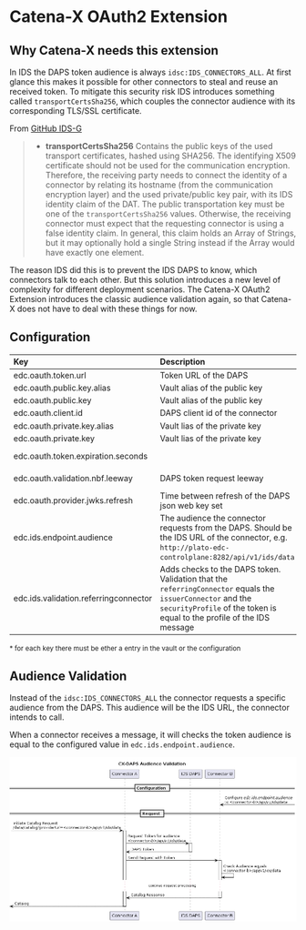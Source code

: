 # Catena-X OAuth2 Extension

## Why Catena-X needs this extension

In IDS the DAPS token audience is always `idsc:IDS_CONNECTORS_ALL`. At first glance this makes it possible for other connectors to steal and reuse an received token. To mitigate this security risk IDS introduces something called `transportCertsSha256`, which couples the connector audience with its corresponding TLS/SSL certificate.

From [GitHub IDS-G](https://github.com/International-Data-Spaces-Association/IDS-G/tree/main/Components/IdentityProvider/DAPS)

> - **transportCertsSha256** Contains the public keys of the used transport certificates, hashed using SHA256. The identifying X509 certificate should not be used for the communication encryption. Therefore, the receiving party needs to connect the identity of a connector by relating its hostname (from the communication encryption layer) and the used private/public key pair, with its IDS identity claim of the DAT. The public transportation key must be one of the `transportCertsSha256` values. Otherwise, the receiving connector must expect that the requesting connector is using a false identity claim. In general, this claim holds an Array of Strings, but it may optionally hold a single String instead if the Array would have exactly one element.

The reason IDS did this is to prevent the IDS DAPS to know, which connectors talk to each other. But this solution introduces a new level of complexity for different deployment scenarios. The Catena-X OAuth2 Extension introduces the classic audience validation again, so that Catena-X does not have to deal with these things for now.

## Configuration

| Key | Description | Mandatory | Default |
|:----|:----|----|----|
| edc.oauth.token.url | Token URL of the DAPS | X | |
| edc.oauth.public.key.alias | Vault alias of the public key | x* | |
| edc.oauth.public.key | Vault alias of the public key | x* | |
| edc.oauth.client.id | DAPS client id of the connector | X | |
| edc.oauth.private.key.alias | Vault lias of the private key | x* | |
| edc.oauth.private.key | Vault lias of the private key | x* | |
| edc.oauth.token.expiration.seconds | | | 5 minutes |
| edc.oauth.validation.nbf.leeway | DAPS token request leeway | | 10 seconds |
| edc.oauth.provider.jwks.refresh | Time between refresh of the DAPS json web key set | | 5 minutes |
| edc.ids.endpoint.audience | The audience the connector requests from the DAPS. Should be the IDS URL of the connector, e.g. `http://plato-edc-controlplane:8282/api/v1/ids/data` | X | |
| edc.ids.validation.referringconnector | Adds checks to the DAPS token. Validation that the `referringConnector` equals the `issuerConnector` and the `securityProfile` of the token is equal to the profile of the IDS message | | false |

<small>* for each key there must be ether a entry in the vault or the configuration</small>

## Audience Validation

Instead of the `idsc:IDS_CONNECTORS_ALL` the connector requests a specific audience from the DAPS. This audience will be the IDS URL, the connector intends to call.

When a connector receives a message, it will checks the token audience is equal to the configured value in `edc.ids.endpoint.audience`.

![sequence diagram](./diagrams/sequence.png)